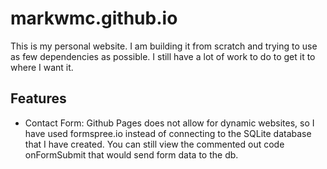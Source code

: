 # markwmc.github.io

This is my personal website. I am building it from scratch and trying to use as few dependencies as possible. I still have a lot of work to do to get it to where I want it.



## Features
- Contact Form: Github Pages does not allow for dynamic websites, so I have used formspree.io instead of connecting to the SQLite database that I have created. You can still view the commented out code onFormSubmit that would send form data to the db.
